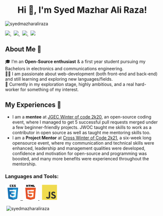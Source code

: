 <h1 align="center">Hi 👋, I'm Syed Mazhar Ali Raza!</h1>

<p align="left"> <img src="https://komarev.com/ghpvc/?username=syedmazharaliraza&label=Profile%20views&color=0e75b6&style=flat" alt="syedmazharaliraza" /> </p>

<a href="https://www.linkedin.com/in/syed-mazhar-ali-raza-4027931ba/">
  <img  width="40px" src="https://cdn.jsdelivr.net/npm/simple-icons@v3/icons/linkedin.svg"/> 
</a> &nbsp;
<a href="https://twitter.com/110Syedmazhar">
  <img  width="40px" src="https://cdn.jsdelivr.net/npm/simple-icons@v3/icons/twitter.svg" />
</a>&nbsp;
<a href="https://instagram.com/_syedmazhar_">
  <img  width="40px" src="https://www.edigitalagency.com.au/wp-content/uploads/Instagram-logo-black-borders-png-transparent-background.png" />
</a>&nbsp;
<a href="mailto:mazharali.raza11@gmail.com">
  <img width="40px" src="https://cdn.jsdelivr.net/npm/simple-icons@v3/icons/gmail.svg" />
</a>


## About Me 🚀
🎓 I’m an **Open-Source enthusiast** & a first year student pursuing my Bachelors in electronics and communications engineering. </br>
👨‍💻  I am passionate about web-development (both front-end and back-end) and still learning and exploring new languages/fields. </br>
🌱 Currently in my exploration stage, highly ambitious, and a real hard-worker for something of my interest.

## My Experiences 🙌
- I am a **mentee** at [JGEC Winter of code 2k20](https://jwoc2k20.tech/), an open-source coding event, where I managed to get 5 successful pull requests merged under a few beginner-friendly projects. JWOC taught me skills to work as a contributor in open source as well as taught me mentoring skills too.
- I am a **Project Mentor** at [Cross Winter of Code 2k21](https://crosswoc.ieeedtu.in/), a six-week long opensource event, where my communication and technical skills were enhanced, leadership and management qualities were developed, confidence and motivation for open-source and programming was boosted, and many more benefits were experienced throughout the mentorship.

<h3 align="left">Languages and Tools:</h3>
<p align="left"> <a href="https://www.w3schools.com/css/" target="_blank"> <img src="https://raw.githubusercontent.com/devicons/devicon/master/icons/css3/css3-original-wordmark.svg" alt="css3" width="50" height="50"/> </a> <a href="https://www.w3.org/html/" target="_blank"> &nbsp;<img src="https://raw.githubusercontent.com/devicons/devicon/master/icons/html5/html5-original-wordmark.svg" alt="html5" width="50" height="50"/> </a>&nbsp; <a href="https://developer.mozilla.org/en-US/docs/Web/JavaScript" target="_blank"> <img src="https://raw.githubusercontent.com/devicons/devicon/master/icons/javascript/javascript-original.svg" alt="javascript" width="50" height="50"/> </a> </p>

<p>&nbsp;<img align="center" src="https://github-readme-stats.vercel.app/api?username=syedmazharaliraza&show_icons=true&locale=en" alt="syedmazharaliraza" /></p>

